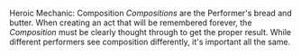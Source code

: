 Heroic Mechanic: Composition 
*Compositions* are the Performer's bread and butter.  When creating an act that will be remembered forever, the *Composition* must be clearly thought through to get the proper result. While different performers see composition differently, it's important all the same. 